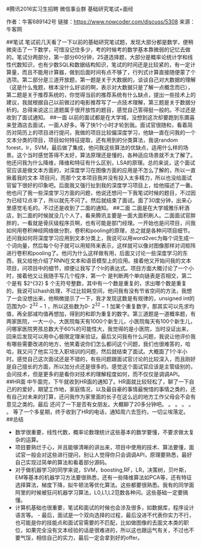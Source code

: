 #腾讯2016实习生招聘 微信事业群 基础研究笔试+面经

作者：牛客689142号
链接：https://www.nowcoder.com/discuss/5308
来源：牛客网

##笔试 
笔试前几天看了一下以前的基础研究笔试题，发现大部分都是数学，便稍微突击了一下数学，可惜没记住多少，考的时候考的数学基本靠微弱的记忆去做的。笔试分两部分，第一部分60分钟，25道选择题，大部分是概率论统计学和线性代数知识，也有少数SQL和数据结构知识，笔试的时间还是比较紧的，有一定计算量，而且不能用计算器，做到后面时间有点不够了，行列式计算直接随便蒙了个选项。第二部分是三道开放题，第一题是关于大数据的，谈谈自己对大数据的理解（这是什么鬼题，根本没什么好谈的啊，表示对大数据只是了解一点概念而已），第二题是关于推荐系统的，你觉得当前的推荐系统有什么缺点，提出一些技术上的建议，我就根据自己以前做过的电影推荐写了一点技术理解，第三题是关于数据分析的。总得来说这三道题属于很开放性的题目，感觉自己答得挺一般的。不过还是收到了面试通知。
##一面 
以前的面试都是在大学城，没想到这次却要跑到东圃喜来登酒店去面试，一面人好多。等了快1个小时才轮到我。面试官很随和，看着简历对简历上的项目进行提问，我做的项目比较偏深度学习，他缺一直在问我的一个文本分类的项目，项目如何特征提取，还有用到的分类算法，我说random forest，lr，SVM，最后做了集成，他问我这些算法的优缺点，适用什么样的场景。这个当时感觉答得不太好，算法原理还是懂的，各种适应场景就不太了解了。他还问我为什么降维，降维和特征有什么区别，LSA的原理。总的来说，这个面试官应该是做文本方面的，对深度学习在图像方面的应用是不怎么了解的，所以一直揪着我的文本 项目问，而那个文本项目我并没有投入太多精力，所以也没给面试官留下很好的印象吧。后面我又强行扯到我的深度学习项目上，给他描述了一番。他也问了我一些深度学习方面的问题，他说还想问一下我笔试时候的题目，不过因为已经12点半了，所以就先不问了。然后就结束了面试。面了30度分钟，出来心里感觉毛毛的。不过还是收到了二面的通知。 
##二面 
二面是在大学城雅乐轩酒店，到二面的时候就没几个人了，看来腾讯主要是一面大面积刷人。二面面试官胖胖的，一看就是骨灰级程序员啊，也有可能是部门经理。一开始也是问项目，问我如何用卷积神经网络做分割，卷积和pooling的原理，总之就是各种问项目细节。还问我如何将深度学习应用到文本分类上，我说可以用word2vec为每个词生成一个词向量，然后每个句子就可以用矩阵来表示，这样就可以像对图像那样对词矩阵进行卷积和pooling了。他问为什么这样做有用，后面又讨论一些深度学习的东西，我又给他介绍了RNN在文本和语音模型上的应用。接着他又开始问我的文本项目，问项目中的细节，顺便让我写了个lr的表达式。项目方面大概讨论了一个小时，接着他又让我随手写几个程序，第一个 是判断两个单向链表是否相交，第二个是有 $2^{32} $ 个无符号整数，其中有一个数是重复的，求出哪个数是重复的，我说可以hash处理，不过比较耗空间，他问我有没有节省空间的方法，我想了一会没想出来，他稍微提示了一下，我才发现这数是有规律的，unsigned int的范围为0- $2^{32}-1$ ，所以这些数为0- $2^{32}-1$ 加某个重复数字，那其实可以先求均值，再全部减均值再想加，得到的和即为重复的数字。第三道题是一道概率题，有两家医院，一大一小，大医院每天有1000个新生儿，小医院每天有100个新生儿，问哪家医院男孩总数大于60%的可能性大，我觉得的是小医院，当时没证出来，回来后发现可以用中心极限定理来验证。最后又问我有什么问题，我说让他评价我有哪些需要改进的地方，他笑着说你们怎么都问这个问题，我们也很难答的，哈哈，我又问了他实习生入职培训的问题，然后就结束了面试。大概面了1个半小时。感觉自己这次面试还是不错的，有些问题跟面试官讨论的比较深入，而且刚好是自己擅长的方面，所以加分点还是很多的。感觉这个面试官应该是主管级别的，会问技术，但是更多的是看你对技术的理解程度如何，而不仅仅是调调API。 
##HR面
中午面完，下午就收到HR面的通知了。HR面就比较轻松了，聊了一下自己的的爱好，期望工作地，家庭情况，以及最自豪的事情最惋惜的事情之类的，还有自己对未来的打算，还问我作为家里面的长子在这么远的地方工作父母会不会有意见之类的。最后 还问了一下是否有女朋友。大概聊了20多分钟吧。
。
。
。
。
。
等了一个多星期，终于收到了HR的电话，通知周六去签约，一切尘埃落定。
##总结 
- 数学很重要，线性代数，概率论数理统计这些基本的数学要懂，不要求做太复杂的运算。
- 项目要熟烂于心，并且能够清晰的讲出来，项目中使用的技术、算法要懂，面试官一般会对这些进行提问，别让人觉得你只会调调API，原理要熟悉，最好自己实现过简单的算法和看着部分源码。 
- 对于做机器学习的同学来说，SVM，boosting,RF，LR，决策树，贝叶斯，EM等基本的机器学习方法要很熟悉，还有一些降维算法如PCA等，还有特征选择算法，梯度下降，拟牛顿法等优化算法。这些都要很熟悉。我有的同学面阿里的时候被狂问机器学习算法，L0,L1,L2范数各种问。这些基础一定要搞懂。 
- 计算机基础也很重要，笔试和面试的时候也会涉及很多，如数据库，程序设计语言等。 - 最后，面试是一个双向选择的过程，最后没进不代表你实力不行，也可能是你的技能点和面试官需要的不匹配，比如做图像的去面文本类的职位，如果完全没有文本经验的话是很难进的，所以这也跟运气有关，不过也不要气馁，相信自己的实力，最后一定会拿到好的offer。

